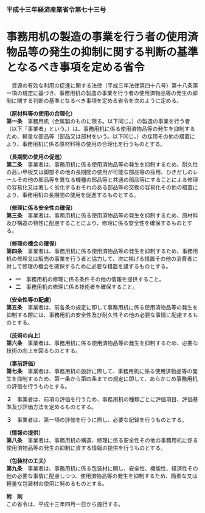 ### 平成十三年経済産業省令第七十三号  
# 事務用机の製造の事業を行う者の使用済物品等の発生の抑制に関する判断の基準となるべき事項を定める省令  
　資源の有効な利用の促進に関する法律（平成三年法律第四十八号）第十八条第一項の規定に基づき、事務用机の製造の事業を行う者の使用済物品等の発生の抑制に関する判断の基準となるべき事項を定める省令を次のように定める。  
  
**（原材料等の使用の合理化）**  
**第一条**　事務用机（金属製のものに限る。以下同じ。）の製造の事業を行う者（以下「事業者」という。）は、事務用机に係る使用済物品等の発生を抑制するため、軽量な部品等（部品又は部材をいう。以下同じ。）の採用その他の措置により、事務用机に係る原材料等の使用の合理化を行うものとする。  
  
**（長期間の使用の促進）**  
**第二条**　事業者は、事務用机に係る使用済物品等の発生を抑制するため、耐久性の高い甲板又は脚部その他の長期間の使用が可能な部品等の採用、ひきだしのレールその他の部品等を異なる機種の部品等と共通の部品等にすることによる修理の容易化又は著しく劣化するおそれのある部品等の交換の容易化その他の措置により、事務用机の長期間の使用を促進するものとする。  
  
**（修理に係る安全性の確保）**  
**第三条**　事業者は、事務用机に係る使用済物品等の発生を抑制するため、原材料及び構造の特性に配慮することにより、修理に係る安全性を確保するものとする。  
  
**（修理の機会の確保）**  
**第四条**　事業者は、事務用机に係る使用済物品等の発生を抑制するため、事務用机の修理又は販売の事業を行う者と協力して、次に掲げる措置その他の消費者に対して修理の機会を確保するために必要な措置を講ずるものとする。  
* **一**　事務用机の修理に係る条件その他の情報を提供すること。  
* **二**　事務用机の修理に係る技術者を確保すること。  
  
**（安全性等の配慮）**  
**第五条**　事業者は、前各条の規定に即して事務用机に係る使用済物品等の発生を抑制する際には、事務用机の安全性及び耐久性その他の必要な事情に配慮するものとする。  
  
**（技術の向上）**  
**第六条**　事業者は、事務用机に係る使用済物品等の発生を抑制するため、必要な技術の向上を図るものとする。  
  
**（事前評価）**  
**第七条**　事業者は、事務用机の設計に際して、事務用机に係る使用済物品等の発生を抑制するため、第一条から第四条までの規定に即して、あらかじめ事務用机の評価を行うものとする。  
  
**２**　事業者は、前項の評価を行うため、事務用机の種類ごとに評価項目、評価基準及び評価方法を定めるものとする。  
  
**３**　事業者は、第一項の評価を行うに際し、必要な記録を行うものとする。  
  
**（情報の提供）**  
**第八条**　事業者は、事務用机の構造、修理に係る安全性その他の事務用机に係る使用済物品等の発生の抑制に資する情報の提供を行うものとする。  
  
**（包装材の工夫）**  
**第九条**　事業者は、事務用机に係る包装材に関し、安全性、機能性、経済性その他の必要な事情に配慮しつつ、使用済物品等の発生を抑制するため、簡素な又は軽量な包装材の使用に努めるものとする。  
  
**附　則**  
この省令は、平成十三年四月一日から施行する。  
  
